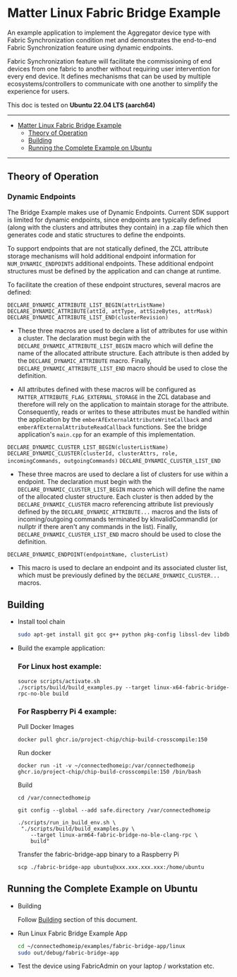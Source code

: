 # Matter Linux Fabric Bridge Example

An example application to implement the Aggregator device type with Fabric
Synchronization condition met and demonstrates the end-to-end Fabric
Synchronization feature using dynamic endpoints.

Fabric Synchronization feature will facilitate the commissioning of end devices
from one fabric to another without requiring user intervention for every end
device. It defines mechanisms that can be used by multiple
ecosystems/controllers to communicate with one another to simplify the
experience for users.

This doc is tested on **Ubuntu 22.04 LTS (aarch64)**

<hr>

-   [Matter Linux Fabric Bridge Example](#matter-linux-fabric-bridge-example)
    -   [Theory of Operation](#theory-of-operation)
    -   [Building](#building)
    -   [Running the Complete Example on Ubuntu](#running-the-complete-example-on-ubuntu)

<hr>

## Theory of Operation

### Dynamic Endpoints

The Bridge Example makes use of Dynamic Endpoints. Current SDK support is
limited for dynamic endpoints, since endpoints are typically defined (along with
the clusters and attributes they contain) in a .zap file which then generates
code and static structures to define the endpoints.

To support endpoints that are not statically defined, the ZCL attribute storage
mechanisms will hold additional endpoint information for `NUM_DYNAMIC_ENDPOINTS`
additional endpoints. These additional endpoint structures must be defined by
the application and can change at runtime.

To facilitate the creation of these endpoint structures, several macros are
defined:

`DECLARE_DYNAMIC_ATTRIBUTE_LIST_BEGIN(attrListName)`
`DECLARE_DYNAMIC_ATTRIBUTE(attId, attType, attSizeBytes, attrMask)`
`DECLARE_DYNAMIC_ATTRIBUTE_LIST_END(clusterRevision)`

-   These three macros are used to declare a list of attributes for use within a
    cluster. The declaration must begin with the
    `DECLARE_DYNAMIC_ATTRIBUTE_LIST_BEGIN` macro which will define the name of
    the allocated attribute structure. Each attribute is then added by the
    `DECLARE_DYNAMIC_ATTRIBUTE` macro. Finally,
    `DECLARE_DYNAMIC_ATTRIBUTE_LIST_END` macro should be used to close the
    definition.

-   All attributes defined with these macros will be configured as
    `MATTER_ATTRIBUTE_FLAG_EXTERNAL_STORAGE` in the ZCL database and therefore
    will rely on the application to maintain storage for the attribute.
    Consequently, reads or writes to these attributes must be handled within the
    application by the `emberAfExternalAttributeWriteCallback` and
    `emberAfExternalAttributeReadCallback` functions. See the bridge
    application's `main.cpp` for an example of this implementation.

`DECLARE_DYNAMIC_CLUSTER_LIST_BEGIN(clusterListName)`
`DECLARE_DYNAMIC_CLUSTER(clusterId, clusterAttrs, role, incomingCommands, outgoingCommands)`
`DECLARE_DYNAMIC_CLUSTER_LIST_END`

-   These three macros are used to declare a list of clusters for use within a
    endpoint. The declaration must begin with the
    `DECLARE_DYNAMIC_CLUSTER_LIST_BEGIN` macro which will define the name of the
    allocated cluster structure. Each cluster is then added by the
    `DECLARE_DYNAMIC_CLUSTER` macro referencing attribute list previously
    defined by the `DECLARE_DYNAMIC_ATTRIBUTE...` macros and the lists of
    incoming/outgoing commands terminated by kInvalidCommandId (or nullptr if
    there aren't any commands in the list). Finally,
    `DECLARE_DYNAMIC_CLUSTER_LIST_END` macro should be used to close the
    definition.

`DECLARE_DYNAMIC_ENDPOINT(endpointName, clusterList)`

-   This macro is used to declare an endpoint and its associated cluster list,
    which must be previously defined by the `DECLARE_DYNAMIC_CLUSTER...` macros.

## Building

-   Install tool chain

    ```sh
    sudo apt-get install git gcc g++ python pkg-config libssl-dev libdbus-1-dev libglib2.0-dev ninja-build python3-venv python3-dev unzip
    ```

-   Build the example application:

    ### For Linux host example:

    ```
    source scripts/activate.sh
    ./scripts/build/build_examples.py --target linux-x64-fabric-bridge-rpc-no-ble build
    ```

    ### For Raspberry Pi 4 example:

    Pull Docker Images

    ```
    docker pull ghcr.io/project-chip/chip-build-crosscompile:150
    ```

    Run docker

    ```
    docker run -it -v ~/connectedhomeip:/var/connectedhomeip ghcr.io/project-chip/chip-build-crosscompile:150 /bin/bash
    ```

    Build

    ```
    cd /var/connectedhomeip

    git config --global --add safe.directory /var/connectedhomeip

    ./scripts/run_in_build_env.sh \
     "./scripts/build/build_examples.py \
        --target linux-arm64-fabric-bridge-no-ble-clang-rpc \
        build"
    ```

    Transfer the fabric-bridge-app binary to a Raspberry Pi

    ```
    scp ./fabric-bridge-app ubuntu@xxx.xxx.xxx.xxx:/home/ubuntu
    ```

## Running the Complete Example on Ubuntu

-   Building

    Follow [Building](#building) section of this document.

-   Run Linux Fabric Bridge Example App

    ```sh
    cd ~/connectedhomeip/examples/fabric-bridge-app/linux
    sudo out/debug/fabric-bridge-app
    ```

-   Test the device using FabricAdmin on your laptop / workstation etc.
